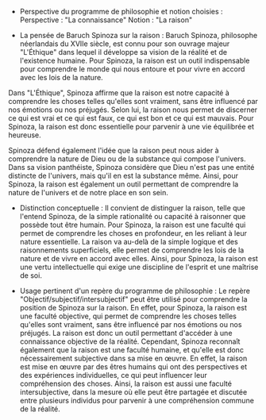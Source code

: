 - Perspective du programme de philosophie et notion choisies :
Perspective : "La connaissance"
Notion : "La raison"

- La pensée de Baruch Spinoza sur la raison :
Baruch Spinoza, philosophe néerlandais du XVIIe siècle, est connu pour son ouvrage majeur "L'Éthique" dans lequel il développe sa vision de la réalité et de l'existence humaine. Pour Spinoza, la raison est un outil indispensable pour comprendre le monde qui nous entoure et pour vivre en accord avec les lois de la nature.

Dans "L'Éthique", Spinoza affirme que la raison est notre capacité à comprendre les choses telles qu'elles sont vraiment, sans être influencé par nos émotions ou nos préjugés. Selon lui, la raison nous permet de discerner ce qui est vrai et ce qui est faux, ce qui est bon et ce qui est mauvais. Pour Spinoza, la raison est donc essentielle pour parvenir à une vie équilibrée et heureuse.

Spinoza défend également l'idée que la raison peut nous aider à comprendre la nature de Dieu ou de la substance qui compose l'univers. Dans sa vision panthéiste, Spinoza considère que Dieu n'est pas une entité distincte de l'univers, mais qu'il en est la substance même. Ainsi, pour Spinoza, la raison est également un outil permettant de comprendre la nature de l'univers et de notre place en son sein.

- Distinction conceptuelle :
Il convient de distinguer la raison, telle que l'entend Spinoza, de la simple rationalité ou capacité à raisonner que possède tout être humain. Pour Spinoza, la raison est une faculté qui permet de comprendre les choses en profondeur, en les reliant à leur nature essentielle. La raison va au-delà de la simple logique et des raisonnements superficiels, elle permet de comprendre les lois de la nature et de vivre en accord avec elles. Ainsi, pour Spinoza, la raison est une vertu intellectuelle qui exige une discipline de l'esprit et une maîtrise de soi.

- Usage pertinent d'un repère du programme de philosophie :
Le repère "Objectif/subjectif/intersubjectif" peut être utilisé pour comprendre la position de Spinoza sur la raison. En effet, pour Spinoza, la raison est une faculté objective, qui permet de comprendre les choses telles qu'elles sont vraiment, sans être influencé par nos émotions ou nos préjugés. La raison est donc un outil permettant d'accéder à une connaissance objective de la réalité. Cependant, Spinoza reconnaît également que la raison est une faculté humaine, et qu'elle est donc nécessairement subjective dans sa mise en œuvre. En effet, la raison est mise en œuvre par des êtres humains qui ont des perspectives et des expériences individuelles, ce qui peut influencer leur compréhension des choses. Ainsi, la raison est aussi une faculté intersubjective, dans la mesure où elle peut être partagée et discutée entre plusieurs individus pour parvenir à une compréhension commune de la réalité.
